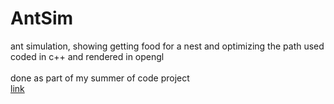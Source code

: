 # AntSim 
ant simulation, showing getting food for a nest and optimizing the path used<br>
coded in c++ and rendered in opengl<br>
<br>
done as part of my summer of code project<br>
[link](https://github.com/crypticC0der/summerofcode)
